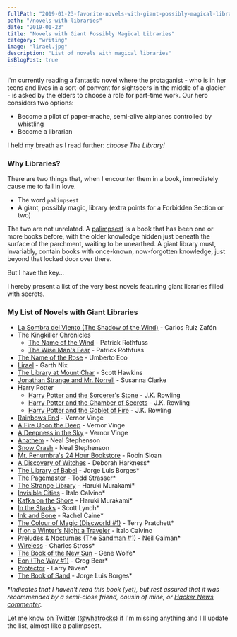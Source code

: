 ```yaml
---
fullPath: "2019-01-23-favorite-novels-with-giant-possibly-magical-libraries"
path: "/novels-with-libraries"
date: "2019-01-23"
title: "Novels with Giant Possibly Magical Libraries"
category: "writing"
image: "lirael.jpg"
description: "List of novels with magical libraries"
isBlogPost: true
---
```


I'm currently reading a fantastic novel where the protaganist - who is in her teens and lives in a sort-of convent for sightseers in the middle of a glacier - is asked by the elders to choose a role for part-time work. Our hero considers two options:

* Become a pilot of paper-mache, semi-alive airplanes controlled by whistling
* Become a librarian

I held my breath as I read further: *choose The Library!*

### Why Libraries?

There are two things that, when I encounter them in a book, immediately cause me to fall in love.

* The word `palimpsest`
* A giant, possibly magic, library (extra points for a Forbidden Section or two)

The two are not unrelated. A [palimpsest](https://en.wikipedia.org/wiki/Palimpsest) is a book that has been one or more books before, with the older knowledge hidden just beneath the surface of the parchment, waiting to be unearthed. A giant library must, invariably, contain books with once-known, now-forgotten knowledge, just beyond that locked door over there.

But I have the key...

I hereby present a list of the very best novels featuring giant libraries filled with secrets.

### My List of Novels with Giant Libraries

* [La Sombra del Viento (The Shadow of the Wind)](https://www.amazon.com/gp/product/0143034901/ref=as_li_qf_asin_il_tl?ie=UTF8&tag=whatrocks09-20&creative=9325&linkCode=as2&creativeASIN=0143034901&linkId=7b51c22444a8be59bcff15afc13efe51) - Carlos Ruiz Zafón
* The Kingkiller Chronicles
    * [The Name of the Wind](https://www.amazon.com/gp/product/0756404746/ref=as_li_qf_asin_il_tl?ie=UTF8&tag=whatrocks09-20&creative=9325&linkCode=as2&creativeASIN=0756404746&linkId=d4b51238762ea3883b0ed9db5c9cfee1) - Patrick Rothfuss
    * [The Wise Man's Fear](https://www.amazon.com/gp/product/0756407915/ref=as_li_qf_asin_il_tl?ie=UTF8&tag=whatrocks09-20&creative=9325&linkCode=as2&creativeASIN=0756407915&linkId=c4d23a503d1b93ef9455655661e16edc) - Patrick Rothfuss
* [The Name of the Rose](https://www.amazon.com/gp/product/0544176561/ref=as_li_qf_asin_il_tl?ie=UTF8&tag=whatrocks09-20&creative=9325&linkCode=as2&creativeASIN=0544176561&linkId=57f7feea7ab107e4e2ac694e33798a0b) - Umberto Eco
* [Lirael](https://www.amazon.com/gp/product/B000FC12L4/ref=as_li_qf_asin_il_tl?ie=UTF8&tag=whatrocks09-20&creative=9325&linkCode=as2&creativeASIN=B000FC12L4&linkId=0fc0d40b2d8f75a34a52bd01814e3708) - Garth Nix
* [The Library at Mount Char](https://www.amazon.com/gp/product/0553418629/ref=as_li_qf_asin_il_tl?ie=UTF8&tag=whatrocks09-20&creative=9325&linkCode=as2&creativeASIN=0553418629&linkId=efcb0fde52892489e0911d1bbf7b62f1) - Scott Hawkins
* [Jonathan Strange and Mr. Norrell](https://www.amazon.com/gp/product/0765356155/ref=as_li_qf_asin_il_tl?ie=UTF8&tag=whatrocks09-20&creative=9325&linkCode=as2&creativeASIN=0765356155&linkId=d34ad098edfb335746ed0e4530a99623) - Susanna Clarke
* Harry Potter
    * [Harry Potter and the Sorcerer's Stone](https://www.amazon.com/gp/product/B00OHX65I2/ref=as_li_qf_asin_il_tl?ie=UTF8&tag=whatrocks09-20&creative=9325&linkCode=as2&creativeASIN=B00OHX65I2&linkId=0798e010bcb3334768f375e8258b7ab3) - J.K. Rowling
    * [Harry Potter and the Chamber of Secrets](https://www.amazon.com/gp/product/0545791324/ref=as_li_qf_asin_il_tl?ie=UTF8&tag=whatrocks09-20&creative=9325&linkCode=as2&creativeASIN=0545791324&linkId=b5cd0f1b4b5bbf36948989d265050520) - J.K. Rowling
    * [Harry Potter and the Goblet of Fire](https://www.amazon.com/gp/product/0439139600/ref=as_li_qf_asin_il_tl?ie=UTF8&tag=whatrocks09-20&creative=9325&linkCode=as2&creativeASIN=0439139600&linkId=a6ba2d6b1c2bfdac125d341989ff23e4) - J.K. Rowling
* [Rainbows End](https://www.amazon.com/gp/product/B00SB32ST4/ref=as_li_qf_asin_il_tl?ie=UTF8&tag=whatrocks09-20&creative=9325&linkCode=as2&creativeASIN=B00SB32ST4&linkId=a296165c788623176aab44e4cd65db3b) - Vernor Vinge
* [A Fire Upon the Deep](https://www.amazon.com/gp/product/0812515285/ref=as_li_qf_asin_il_tl?ie=UTF8&tag=whatrocks09-20&creative=9325&linkCode=as2&creativeASIN=0812515285&linkId=8b3d099da4cca9a239f336344773d2fd) - Vernor Vinge
* [A Deepness in the Sky](https://www.amazon.com/gp/product/0812536355/ref=as_li_qf_asin_il_tl?ie=UTF8&tag=whatrocks09-20&creative=9325&linkCode=as2&creativeASIN=0812536355&linkId=6e0133d53af84b4532620de8ad19324e) - Vernor Vinge
* [Anathem](https://www.amazon.com/gp/product/006147410X/ref=as_li_qf_asin_il_tl?ie=UTF8&tag=whatrocks09-20&creative=9325&linkCode=as2&creativeASIN=006147410X&linkId=acbaea0cf216d3102012a9c426e14f9d) - Neal Stephenson
* [Snow Crash](https://www.amazon.com/gp/product/0553380958/ref=as_li_qf_asin_il_tl?ie=UTF8&tag=whatrocks09-20&creative=9325&linkCode=as2&creativeASIN=0553380958&linkId=abf3caf9f77c64ef1503e437b7463153) - Neal Stephenson
* [Mr. Penumbra's 24 Hour Bookstore](https://www.amazon.com/gp/product/1250037751/ref=as_li_qf_asin_il_tl?ie=UTF8&tag=whatrocks09-20&creative=9325&linkCode=as2&creativeASIN=1250037751&linkId=2a70e649d7428e557e654397bf8560c9) - Robin Sloan
* [A Discovery of Witches](https://www.amazon.com/gp/product/B004DI7HZ6/ref=as_li_qf_asin_il_tl?ie=UTF8&tag=whatrocks09-20&creative=9325&linkCode=as2&creativeASIN=B004DI7HZ6&linkId=6238642fb928a95804cd6bb997931bc3) - Deborah Harkness*
* [The Library of Babel](https://www.amazon.com/gp/product/9939518757/ref=as_li_qf_asin_il_tl?ie=UTF8&tag=whatrocks09-20&creative=9325&linkCode=as2&creativeASIN=9939518757&linkId=53fb16307682363738f2eb5fe27115ae) - Jorge Luis Borges*
* [The Pagemaster](https://www.amazon.com/gp/product/B00ECTR26U/ref=as_li_qf_asin_il_tl?ie=UTF8&tag=whatrocks09-20&creative=9325&linkCode=as2&creativeASIN=B00ECTR26U&linkId=bd4c9c2c96287554af6e75458f70676b) - Todd Strasser*
* [The Strange Library](https://www.amazon.com/gp/product/0385354304/ref=as_li_qf_asin_il_tl?ie=UTF8&tag=whatrocks09-20&creative=9325&linkCode=as2&creativeASIN=0385354304&linkId=61adf5d2fcd0eef14bafe8f09d5de4f3) - Haruki Murakami*
* [Invisible Cities](https://www.amazon.com/gp/product/0156453800/ref=as_li_qf_asin_il_tl?ie=UTF8&tag=whatrocks09-20&creative=9325&linkCode=as2&creativeASIN=0156453800&linkId=73c9318067a8daf3c6f834e43b73d8b8) - Italo Calvino*
* [Kafka on the Shore](https://www.amazon.com/gp/product/1400079276/ref=as_li_qf_asin_il_tl?ie=UTF8&tag=whatrocks09-20&creative=9325&linkCode=as2&creativeASIN=1400079276&linkId=4bb1046b55e17d2c4f2b0599564a5d48) - Haruki Murakami*
* [In the Stacks](https://www.amazon.com/gp/product/B07GCSJ72W/ref=as_li_qf_asin_il_tl?ie=UTF8&tag=whatrocks09-20&creative=9325&linkCode=as2&creativeASIN=B07GCSJ72W&linkId=fbd212d64827a7deb8331c6203995002) - Scott Lynch*
* [Ink and Bone](https://www.amazon.com/gp/product/0451473132/ref=as_li_qf_asin_il_tl?ie=UTF8&tag=whatrocks09-20&creative=9325&linkCode=as2&creativeASIN=0451473132&linkId=d89f0625907fa90f3b53ab893148d10d) - Rachel Caine*
* [The Colour of Magic (Discworld #1)](https://www.amazon.com/gp/product/0062225677/ref=as_li_qf_asin_il_tl?ie=UTF8&tag=whatrocks09-20&creative=9325&linkCode=as2&creativeASIN=0062225677&linkId=9ad495e0fd9c2c3f9a419ba8e2ede7fa) - Terry Pratchett*
* [If on a Winter's Night a Traveler](https://www.amazon.com/gp/product/0156439611/ref=as_li_qf_asin_il_tl?ie=UTF8&tag=whatrocks09-20&creative=9325&linkCode=as2&creativeASIN=0156439611&linkId=917a65fce2cbea549967980ec24cd37f) - Italo Calvino
* [Preludes & Nocturnes (The Sandman #1)](https://www.amazon.com/gp/product/1401284779/ref=as_li_qf_asin_il_tl?ie=UTF8&tag=whatrocks09-20&creative=9325&linkCode=as2&creativeASIN=1401284779&linkId=c35338e2e6f497a3bba6e99781c05e42) - Neil Gaiman*
* [Wireless](https://www.amazon.com/gp/product/B002AU7MEK/ref=as_li_qf_asin_il_tl?ie=UTF8&tag=whatrocks09-20&creative=9325&linkCode=as2&creativeASIN=B002AU7MEK&linkId=cf8dd146c099100b6452a22611d7719b) - Charles Stross*
* [The Book of the New Sun](https://www.amazon.com/gp/product/B075JL493G/ref=as_li_qf_asin_il_tl?ie=UTF8&tag=whatrocks09-20&creative=9325&linkCode=as2&creativeASIN=B075JL493G&linkId=6a0cf43320e0c1ea1aa7ec2d484de7c6) - Gene Wolfe*
* [Eon (The Way #1)](https://www.amazon.com/gp/product/B00J3EU5RC/ref=as_li_qf_asin_il_tl?ie=UTF8&tag=whatrocks09-20&creative=9325&linkCode=as2&creativeASIN=B00J3EU5RC&linkId=ab1c6d1ceed5c7bc06227161b7b3fbe2) - Greg Bear*
* [Protector](https://www.amazon.com/gp/product/0345353129/ref=as_li_qf_asin_il_tl?ie=UTF8&tag=whatrocks09-20&creative=9325&linkCode=as2&creativeASIN=0345353129&linkId=d2322df408c9bf0ef16b37ece60fffe9) - Larry Niven*
* [The Book of Sand](https://www.amazon.com/gp/product/0143105299/ref=as_li_qf_asin_il_tl?ie=UTF8&tag=whatrocks09-20&creative=9325&linkCode=as2&creativeASIN=0143105299&linkId=979204c2b6688608dc3e13a40827f384) - Jorge Luis Borges*

**Indicates that I haven't read this book (yet), but rest assured that it was recommended by a semi-close friend, cousin of mine, or [Hacker News commenter](https://news.ycombinator.com/item?id=19108230).*

Let me know on Twitter ([@whatrocks](https://twitter.com/whatrocks)) if I'm missing anything and I'll update the list, almost like a palimpsest.
